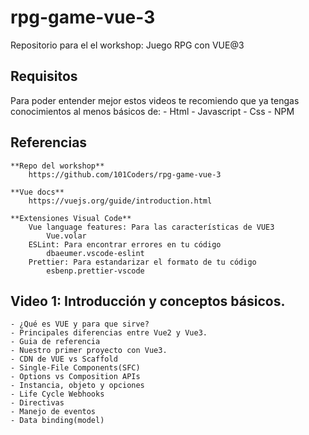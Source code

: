# rpg-game-vue-3
Repositorio para el el workshop: Juego RPG con VUE@3

## Requisitos
Para poder entender mejor estos videos te recomiendo que ya tengas conocimientos al menos básicos de:
	- Html
	- Javascript
	- Css
	- NPM

## Referencias
	**Repo del workshop**
		https://github.com/101Coders/rpg-game-vue-3

	**Vue docs**
		https://vuejs.org/guide/introduction.html

	**Extensiones Visual Code**
		Vue language features: Para las características de VUE3
			Vue.volar
		ESLint: Para encontrar errores en tu código
			dbaeumer.vscode-eslint
		Prettier: Para estandarizar el formato de tu código
			esbenp.prettier-vscode

## Video 1: Introducción y conceptos básicos.
	- ¿Qué es VUE y para que sirve?
	- Principales diferencias entre Vue2 y Vue3.
	- Guia de referencia
	- Nuestro primer proyecto con Vue3.
	- CDN de VUE vs Scaffold
	- Single-File Components(SFC)
	- Options vs Composition APIs
	- Instancia, objeto y opciones
	- Life Cycle Webhooks
	- Directivas
	- Manejo de eventos
	- Data binding(model)

